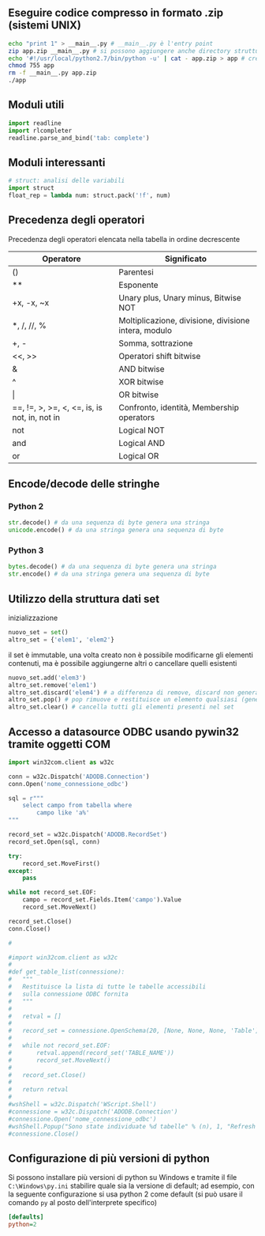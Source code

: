 
## Eseguire codice compresso in formato .zip (sistemi UNIX)

```sh
echo "print 1" > __main__.py # __main__.py è l'entry point
zip app.zip __main__.py # si possono aggiungere anche directory strutturate come package di python
echo '#!/usr/local/python2.7/bin/python -u' | cat - app.zip > app # creazione di un eseguibile con shebang
chmod 755 app
rm -f __main__.py app.zip
./app
```

## Moduli utili

```py
import readline
import rlcompleter
readline.parse_and_bind('tab: complete')
```

## Moduli interessanti

```py
# struct: analisi delle variabili
import struct
float_rep = lambda num: struct.pack('!f', num)
```

## Precedenza degli operatori

Precedenza degli operatori elencata nella tabella in ordine decrescente

| Operatore                                    | Significato                                          |
|----------------------------------------------|------------------------------------------------------|
| ()                                           | Parentesi                                            |
| **                                           | Esponente                                            |
| +x, -x, ~x                                   | Unary plus, Unary minus, Bitwise NOT                 |
| *, /, //, %                                  | Moltiplicazione, divisione, divisione intera, modulo |
| +, -                                         | Somma, sottrazione                                   |
| <<, >>                                       | Operatori shift bitwise                              |
| &                                            | AND bitwise                                          |
| ^                                            | XOR bitwise                                          |
| \|                                            | OR bitwise                                           |
| ==, !=, >, >=, <, <=, is, is not, in, not in | Confronto, identità, Membership operators            |
| not                                          | Logical NOT                                          |
| and                                          | Logical AND                                          |
| or                                           | Logical OR                                           |

## Encode/decode delle stringhe

### Python 2

```py
str.decode() # da una sequenza di byte genera una stringa
unicode.encode() # da una stringa genera una sequenza di byte
```

### Python 3

```py
bytes.decode() # da una sequenza di byte genera una stringa
str.encode() # da una stringa genera una sequenza di byte
```

## Utilizzo della struttura dati set

inizializzazione

```py
nuovo_set = set()
altro_set = {'elem1', 'elem2'}
```

il set è immutable, una volta creato non è possibile modificarne gli elementi contenuti, ma è possibile aggiungerne altri o cancellare quelli esistenti

```py
nuovo_set.add('elem3')
altro_set.remove('elem1')
altro_set.discard('elem4') # a differenza di remove, discard non genera un errore se l'elemento non esiste nel set
altro_set.pop() # pop rimuove e restituisce un elemento qualsiasi (genera un errore se il set è vuoto)
altro_set.clear() # cancella tutti gli elementi presenti nel set
```

## Accesso a datasource ODBC usando pywin32 tramite oggetti COM
```py
import win32com.client as w32c

conn = w32c.Dispatch('ADODB.Connection')
conn.Open('nome_connessione_odbc')

sql = r"""
	select campo from tabella where
		campo like 'a%'
"""

record_set = w32c.Dispatch('ADODB.RecordSet')
record_set.Open(sql, conn)

try:
	record_set.MoveFirst()
except:
	pass

while not record_set.EOF:
	campo = record_set.Fields.Item('campo').Value
	record_set.MoveNext()

record_set.Close()
conn.Close()

#

#import win32com.client as w32c
#
#def get_table_list(connessione):
#	"""
#	Restituisce la lista di tutte le tabelle accessibili
#	sulla connessione ODBC fornita
#	"""
#
#	retval = []
#
#	record_set = connessione.OpenSchema(20, [None, None, None, 'Table'])
#
#	while not record_set.EOF:
#		retval.append(record_set('TABLE_NAME'))
#		record_set.MoveNext()
#
#	record_set.Close()
#
#	return retval
#
#wshShell = w32c.Dispatch('WScript.Shell')
#connessione = w32c.Dispatch('ADODB.Connection')
#connessione.Open('nome_connessione_odbc')
#wshShell.Popup("Sono state individuate %d tabelle" % (n), 1, "Refresh completato", 64)
#connessione.Close()

```

## Configurazione di più versioni di python

Si possono installare più versioni di python su Windows e tramite il file `C:\Windows\py.ini` stabilire quale sia la versione di default; ad esempio, con la seguente configurazione si usa python 2 come default (si può usare il comando `py` al posto dell'interprete specifico)

```ini
[defaults]
python=2
```
